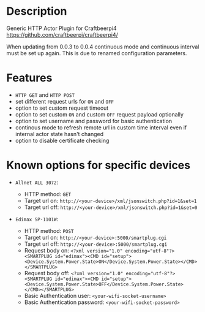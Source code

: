 # Description
Generic HTTP Actor Plugin for Craftbeerpi4 https://github.com/craftbeerpi/craftbeerpi4/

When updating from 0.0.3 to 0.0.4 continuous mode and continuous interval must be set up again. This is due to renamed configuration parameters. 
# Features
* `HTTP GET` and `HTTP POST`
* set different request urls for `ON` and `OFF`
* option to set custom request timeout
* option to set custom `ON` and custom `OFF` request payload optionally
* option to set username and password for basic authentication
* continous mode to refresh remote url in custom time interval even if internal actor state hasn't changed
* option to disable certificate checking

# Known options for specific devices
* `Allnet ALL 3072`:
  * HTTP method: `GET`
  * Target url on: `http://<your-device>/xml/jsonswitch.php?id=1&set=1`
  * Target url off: `http://<your-device>/xml/jsonswitch.php?id=1&set=0`
  
* `Edimax SP-1101W`:
  * HTTP method: `POST`  
  * Target url on: `http://<your-device>:5000/smartplug.cgi`
  * Target url off: `http://<your-device>:5000/smartplug.cgi`
  * Request body on: `<?xml version="1.0" encoding="utf-8"?><SMARTPLUG id="edimax"><CMD id="setup"><Device.System.Power.State>ON</Device.System.Power.State></CMD></SMARTPLUG>`
  * Request body off: `<?xml version="1.0" encoding="utf-8"?><SMARTPLUG id="edimax"><CMD id="setup"><Device.System.Power.State>OFF</Device.System.Power.State></CMD></SMARTPLUG>`
  * Basic Authentication user: `<your-wifi-socket-username>`
  * Basic Authentication password: `<your-wifi-socket-password>`
